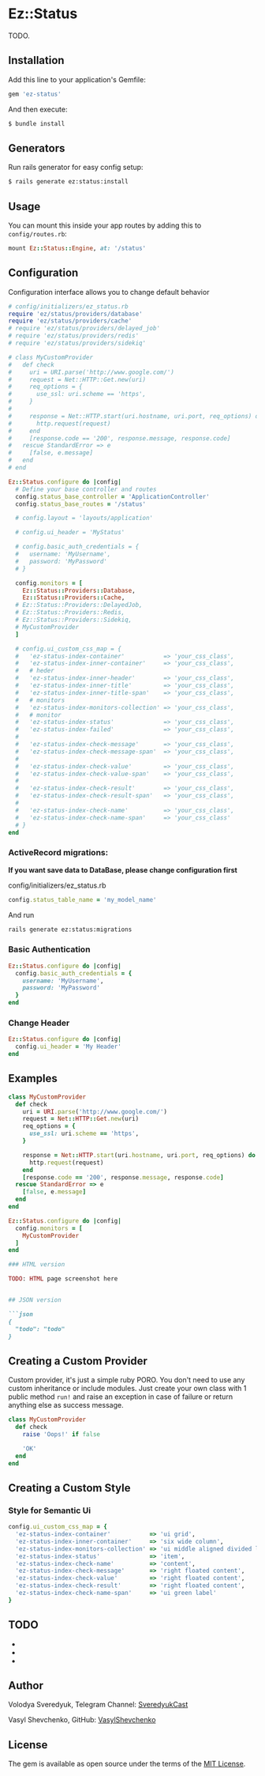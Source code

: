 # Ez::Status
TODO.

## Installation
Add this line to your application's Gemfile:

```ruby
gem 'ez-status'
```

And then execute:
```bash
$ bundle install
```

## Generators
Run rails generator for easy config setup:
```bash
$ rails generate ez:status:install
```

## Usage

You can mount this inside your app routes by adding this to `config/routes.rb`:

```ruby
mount Ez::Status::Engine, at: '/status'
```

## Configuration

Configuration interface allows you to change default behavior

```ruby
# config/initializers/ez_status.rb
require 'ez/status/providers/database'
require 'ez/status/providers/cache'
# require 'ez/status/providers/delayed_job'
# require 'ez/status/providers/redis'
# require 'ez/status/providers/sidekiq'

# class MyCustomProvider
#   def check
#     uri = URI.parse('http://www.google.com/')
#     request = Net::HTTP::Get.new(uri)
#     req_options = {
#       use_ssl: uri.scheme == 'https',
#     }
#
#     response = Net::HTTP.start(uri.hostname, uri.port, req_options) do |http|
#       http.request(request)
#     end
#     [response.code == '200', response.message, response.code]
#   rescue StandardError => e
#     [false, e.message]
#   end
# end

Ez::Status.configure do |config|
  # Define your base controller and routes
  config.status_base_controller = 'ApplicationController'
  config.status_base_routes = '/status'

  # config.layout = 'layouts/application'

  # config.ui_header = 'MyStatus'

  # config.basic_auth_credentials = {
  #   username: 'MyUsername',
  #   password: 'MyPassword'
  # }

  config.monitors = [
    Ez::Status::Providers::Database,
    Ez::Status::Providers::Cache,
  # Ez::Status::Providers::DelayedJob,
  # Ez::Status::Providers::Redis,
  # Ez::Status::Providers::Sidekiq,
  # MyCustomProvider
  ]

  # config.ui_custom_css_map = {
  #   'ez-status-index-container'           => 'your_css_class',
  #   'ez-status-index-inner-container'     => 'your_css_class',
  #   # heder
  #   'ez-status-index-inner-header'        => 'your_css_class',
  #   'ez-status-index-inner-title'         => 'your_css_class',
  #   'ez-status-index-inner-title-span'    => 'your_css_class',
  #   # monitors
  #   'ez-status-index-monitors-collection' => 'your_css_class',
  #   # monitor
  #   'ez-status-index-status'              => 'your_css_class',
  #   'ez-status-index-failed'              => 'your_css_class',
  #
  #   'ez-status-index-check-message'       => 'your_css_class',
  #   'ez-status-index-check-message-span'  => 'your_css_class',
  #
  #   'ez-status-index-check-value'         => 'your_css_class',
  #   'ez-status-index-check-value-span'    => 'your_css_class',
  #
  #   'ez-status-index-check-result'        => 'your_css_class',
  #   'ez-status-index-check-result-span'   => 'your_css_class',
  #
  #   'ez-status-index-check-name'          => 'your_css_class',
  #   'ez-status-index-check-name-span'     => 'your_css_class'
  # }
end
```

### ActiveRecord migrations:

**If you want save data to DataBase, please change configuration first**

config/initializers/ez_status.rb
```ruby
config.status_table_name = 'my_model_name'
```

And run
```bash
rails generate ez:status:migrations
```


### Basic Authentication

```ruby
Ez::Status.configure do |config|
  config.basic_auth_credentials = {
    username: 'MyUsername',
    password: 'MyPassword'
  }
end
```

### Change Header

```ruby
Ez::Status.configure do |config|
  config.ui_header = 'My Header'
end
```

## Examples

```ruby
class MyCustomProvider
  def check
    uri = URI.parse('http://www.google.com/')
    request = Net::HTTP::Get.new(uri)
    req_options = {
      use_ssl: uri.scheme == 'https',
    }

    response = Net::HTTP.start(uri.hostname, uri.port, req_options) do |http|
      http.request(request)
    end
    [response.code == '200', response.message, response.code]
  rescue StandardError => e
    [false, e.message]
  end
end

Ez::Status.configure do |config|
  config.monitors = [
    MyCustomProvider
  ]
end

### HTML version

TODO: HTML page screenshot here


## JSON version

```json
{
  "todo": "todo"
}
```

## Creating a Custom Provider

Custom provider, it's just a simple ruby PORO. You don't need to use any custom inheritance or include modules.
Just create your own class with 1 public method `run!` and raise an exception in case of failure or return anything else as success message.

```ruby
class MyCustomProvider
  def check
    raise 'Oops!' if false

    'OK'
  end
end
```

## Creating a Custom Style

### Style for Semantic Ui

```ruby
config.ui_custom_css_map = {
  'ez-status-index-container'           => 'ui grid',
  'ez-status-index-inner-container'     => 'six wide column',
  'ez-status-index-monitors-collection' => 'ui middle aligned divided list',
  'ez-status-index-status'              => 'item',
  'ez-status-index-check-name'          => 'content',
  'ez-status-index-check-message'       => 'right floated content',
  'ez-status-index-check-value'         => 'right floated content',
  'ez-status-index-check-result'        => 'right floated content',
  'ez-status-index-check-name-span'     => 'ui green label'
}
```

## TODO

-
- 
- 

## Author

Volodya Sveredyuk, Telegram Channel: [SveredyukCast](https://t.me/svcast)

Vasyl Shevchenko, GitHub: [VasylShevchenko](https://github.com/VasylShevchenko)

## License
The gem is available as open source under the terms of the [MIT License](https://opensource.org/licenses/MIT).
